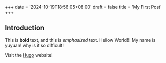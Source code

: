 +++
date = '2024-10-19T18:56:05+08:00'
draft = false
title = 'My First Post'
+++
## Introduction

This is **bold** text, and this is *emphasized* text.
Hellow World!!!
My name is yuyuan!
why is it so difficult!

Visit the [Hugo](https://gohugo.io) website!